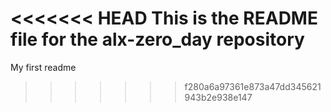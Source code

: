 <<<<<<< HEAD
This is the README file for the alx-zero_day repository
=======
My first readme
>>>>>>> f280a6a97361e873a47dd345621943b2e938e147
